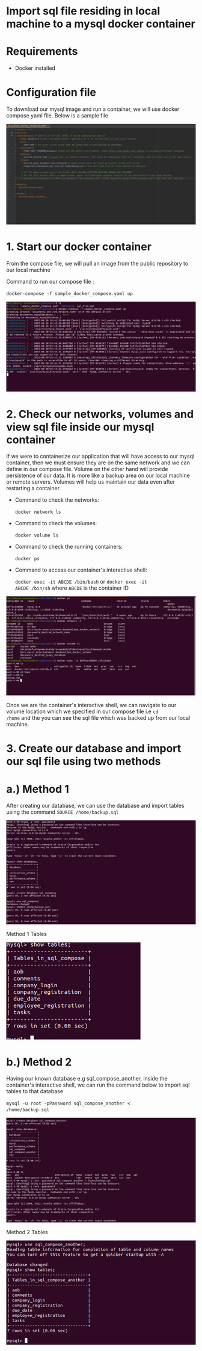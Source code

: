 # Import sql file residing in local machine to a mysql docker container

# Requirements
* Docker installed

# Configuration file
To download our mysql image and run a container, we will use docker compose yaml file.
Below is a sample file

![sample_docker_compose_image]

# 1. Start our docker container
From the compose file, we will pull an image from the public repository to our local machine

Command to run our compose file :

<code>docker-compose -f sample_docker_compose.yaml up</code>

![start_our_docker_containers_image]

# 2. Check our networks, volumes and view sql file inside our mysql container
If we were to containerize our application that will have access to our mysql container, then we must ensure they are on the same network and we can define in our compose file.
Volume on the other hand will provide persistence of our data. It is more like a backup area on our local machine or remote servers.
Volumes will help us maintain our data even after restarting a container.

* Command to check the networks:

    <code>docker network ls</code>

* Command to check the volumes:
    
    <code>docker volume ls</code>
    
* Command to check the running containers:
    
    <code>docker ps</code>
    
* Command to access our container's interactive shell:

    <code>docker exec -it ABCDE /bin/bash</code> or <code>docker exec -it ABCDE /bin/sh</code> where <code>ABCDE</code> is the container ID

![check_network_volume_image]

Once we are the container's interactive shell, we can navigate to our volume location which we specified in our compose file
i.e <code>cd /home</code> and the you can see the sql file which was backed up from our local machine.

# 3. Create our database and import our sql file using two methods

# a.) Method 1

After creating our database, we can use the database and import tables using the command <code>SOURCE /home/backup.sql</code>

![mysql_login_and_import_style_1_image]

Method 1 Tables

![show_tables_imported_image]

# b.) Method 2

Having our known database e.g sql_compose_another, inside the container's interactive shell, we can run the command below to import sql tables to that database

<code>mysql -u root -pPassword sql_compose_another < /home/backup.sql</code>

![mysql_login_and_import_style_2_image]

Method 2 Tables

![mysql_style_2_tables_image]

[sample_docker_compose_image]: images/sample_docker_compose_img.png "Sample docker compose yaml file"
[start_our_docker_containers_image]: images/start_our_docker_containers.png "Start docker container"
[check_network_volume_image]: images/check_network_volume.png "Check our networks and volumes"
[mysql_login_and_import_style_1_image]: images/mysql_login_and_import_style_1.png "First method of importing our sql file"
[show_tables_imported_image]: images/show_tables_imported.png "Tables imported using first method"
[mysql_login_and_import_style_2_image]: images/mysql_login_and_import_style_2.png "Second method of importing our sql file"
[mysql_style_2_tables_image]: images/mysql_style_2_tables.png "Tables imported using second method"